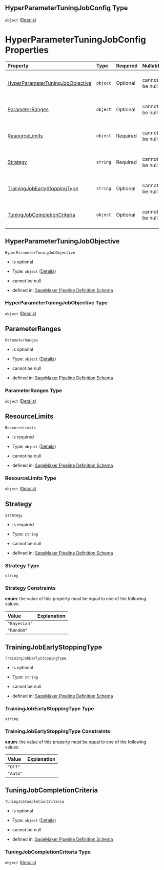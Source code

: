 ## HyperParameterTuningJobConfig Type

`object` ([Details](pipeline-definition-definitions-tuningstep-properties-arguments-properties-hyperparametertuningjobconfig.md))

# HyperParameterTuningJobConfig Properties

| Property                                                              | Type     | Required | Nullable       | Defined by                                                                                                                                                                                                                                                                                                                                                                                                                            |
| :-------------------------------------------------------------------- | :------- | :------- | :------------- | :------------------------------------------------------------------------------------------------------------------------------------------------------------------------------------------------------------------------------------------------------------------------------------------------------------------------------------------------------------------------------------------------------------------------------------ |
| [HyperParameterTuningJobObjective](#hyperparametertuningjobobjective) | `object` | Optional | cannot be null | [SageMaker Pipeline Definition Schema](pipeline-definition-definitions-tuningstep-properties-arguments-properties-hyperparametertuningjobconfig-properties-hyperparametertuningjobobjective.md "https://github.com/jerrypeng7773/sagemaker-model-building-pipeline-definition-JSON-schema/schema/#/definitions/TuningStep/properties/Arguments/properties/HyperParameterTuningJobConfig/properties/HyperParameterTuningJobObjective") |
| [ParameterRanges](#parameterranges)                                   | `object` | Optional | cannot be null | [SageMaker Pipeline Definition Schema](pipeline-definition-definitions-parameterranges.md "https://github.com/jerrypeng7773/sagemaker-model-building-pipeline-definition-JSON-schema/schema/#/definitions/TuningStep/properties/Arguments/properties/HyperParameterTuningJobConfig/properties/ParameterRanges")                                                                                                                       |
| [ResourceLimits](#resourcelimits)                                     | `object` | Required | cannot be null | [SageMaker Pipeline Definition Schema](pipeline-definition-definitions-tuningstep-properties-arguments-properties-hyperparametertuningjobconfig-properties-resourcelimits.md "https://github.com/jerrypeng7773/sagemaker-model-building-pipeline-definition-JSON-schema/schema/#/definitions/TuningStep/properties/Arguments/properties/HyperParameterTuningJobConfig/properties/ResourceLimits")                                     |
| [Strategy](#strategy)                                                 | `string` | Required | cannot be null | [SageMaker Pipeline Definition Schema](pipeline-definition-definitions-tuningstep-properties-arguments-properties-hyperparametertuningjobconfig-properties-strategy.md "https://github.com/jerrypeng7773/sagemaker-model-building-pipeline-definition-JSON-schema/schema/#/definitions/TuningStep/properties/Arguments/properties/HyperParameterTuningJobConfig/properties/Strategy")                                                 |
| [TrainingJobEarlyStoppingType](#trainingjobearlystoppingtype)         | `string` | Optional | cannot be null | [SageMaker Pipeline Definition Schema](pipeline-definition-definitions-tuningstep-properties-arguments-properties-hyperparametertuningjobconfig-properties-trainingjobearlystoppingtype.md "https://github.com/jerrypeng7773/sagemaker-model-building-pipeline-definition-JSON-schema/schema/#/definitions/TuningStep/properties/Arguments/properties/HyperParameterTuningJobConfig/properties/TrainingJobEarlyStoppingType")         |
| [TuningJobCompletionCriteria](#tuningjobcompletioncriteria)           | `object` | Optional | cannot be null | [SageMaker Pipeline Definition Schema](pipeline-definition-definitions-tuningstep-properties-arguments-properties-hyperparametertuningjobconfig-properties-tuningjobcompletioncriteria.md "https://github.com/jerrypeng7773/sagemaker-model-building-pipeline-definition-JSON-schema/schema/#/definitions/TuningStep/properties/Arguments/properties/HyperParameterTuningJobConfig/properties/TuningJobCompletionCriteria")           |

## HyperParameterTuningJobObjective



`HyperParameterTuningJobObjective`

*   is optional

*   Type: `object` ([Details](pipeline-definition-definitions-tuningstep-properties-arguments-properties-hyperparametertuningjobconfig-properties-hyperparametertuningjobobjective.md))

*   cannot be null

*   defined in: [SageMaker Pipeline Definition Schema](pipeline-definition-definitions-tuningstep-properties-arguments-properties-hyperparametertuningjobconfig-properties-hyperparametertuningjobobjective.md "https://github.com/jerrypeng7773/sagemaker-model-building-pipeline-definition-JSON-schema/schema/#/definitions/TuningStep/properties/Arguments/properties/HyperParameterTuningJobConfig/properties/HyperParameterTuningJobObjective")

### HyperParameterTuningJobObjective Type

`object` ([Details](pipeline-definition-definitions-tuningstep-properties-arguments-properties-hyperparametertuningjobconfig-properties-hyperparametertuningjobobjective.md))

## ParameterRanges



`ParameterRanges`

*   is optional

*   Type: `object` ([Details](pipeline-definition-definitions-parameterranges.md))

*   cannot be null

*   defined in: [SageMaker Pipeline Definition Schema](pipeline-definition-definitions-parameterranges.md "https://github.com/jerrypeng7773/sagemaker-model-building-pipeline-definition-JSON-schema/schema/#/definitions/TuningStep/properties/Arguments/properties/HyperParameterTuningJobConfig/properties/ParameterRanges")

### ParameterRanges Type

`object` ([Details](pipeline-definition-definitions-parameterranges.md))

## ResourceLimits



`ResourceLimits`

*   is required

*   Type: `object` ([Details](pipeline-definition-definitions-tuningstep-properties-arguments-properties-hyperparametertuningjobconfig-properties-resourcelimits.md))

*   cannot be null

*   defined in: [SageMaker Pipeline Definition Schema](pipeline-definition-definitions-tuningstep-properties-arguments-properties-hyperparametertuningjobconfig-properties-resourcelimits.md "https://github.com/jerrypeng7773/sagemaker-model-building-pipeline-definition-JSON-schema/schema/#/definitions/TuningStep/properties/Arguments/properties/HyperParameterTuningJobConfig/properties/ResourceLimits")

### ResourceLimits Type

`object` ([Details](pipeline-definition-definitions-tuningstep-properties-arguments-properties-hyperparametertuningjobconfig-properties-resourcelimits.md))

## Strategy



`Strategy`

*   is required

*   Type: `string`

*   cannot be null

*   defined in: [SageMaker Pipeline Definition Schema](pipeline-definition-definitions-tuningstep-properties-arguments-properties-hyperparametertuningjobconfig-properties-strategy.md "https://github.com/jerrypeng7773/sagemaker-model-building-pipeline-definition-JSON-schema/schema/#/definitions/TuningStep/properties/Arguments/properties/HyperParameterTuningJobConfig/properties/Strategy")

### Strategy Type

`string`

### Strategy Constraints

**enum**: the value of this property must be equal to one of the following values:

| Value        | Explanation |
| :----------- | :---------- |
| `"Bayesian"` |             |
| `"Random"`   |             |

## TrainingJobEarlyStoppingType



`TrainingJobEarlyStoppingType`

*   is optional

*   Type: `string`

*   cannot be null

*   defined in: [SageMaker Pipeline Definition Schema](pipeline-definition-definitions-tuningstep-properties-arguments-properties-hyperparametertuningjobconfig-properties-trainingjobearlystoppingtype.md "https://github.com/jerrypeng7773/sagemaker-model-building-pipeline-definition-JSON-schema/schema/#/definitions/TuningStep/properties/Arguments/properties/HyperParameterTuningJobConfig/properties/TrainingJobEarlyStoppingType")

### TrainingJobEarlyStoppingType Type

`string`

### TrainingJobEarlyStoppingType Constraints

**enum**: the value of this property must be equal to one of the following values:

| Value    | Explanation |
| :------- | :---------- |
| `"Off"`  |             |
| `"Auto"` |             |

## TuningJobCompletionCriteria



`TuningJobCompletionCriteria`

*   is optional

*   Type: `object` ([Details](pipeline-definition-definitions-tuningstep-properties-arguments-properties-hyperparametertuningjobconfig-properties-tuningjobcompletioncriteria.md))

*   cannot be null

*   defined in: [SageMaker Pipeline Definition Schema](pipeline-definition-definitions-tuningstep-properties-arguments-properties-hyperparametertuningjobconfig-properties-tuningjobcompletioncriteria.md "https://github.com/jerrypeng7773/sagemaker-model-building-pipeline-definition-JSON-schema/schema/#/definitions/TuningStep/properties/Arguments/properties/HyperParameterTuningJobConfig/properties/TuningJobCompletionCriteria")

### TuningJobCompletionCriteria Type

`object` ([Details](pipeline-definition-definitions-tuningstep-properties-arguments-properties-hyperparametertuningjobconfig-properties-tuningjobcompletioncriteria.md))
